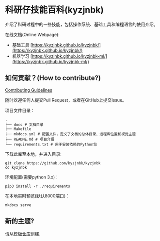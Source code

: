 # 科研仔技能百科(kyzjnbk)

介绍了科研过程中的一些技能，包括操作系统、基础工具和编程语言的使用介绍。

在线文档(Online Webpage): 

- 基础工具 [https://kyzjnbk.github.io/kyzjnbk/](https://kyzjnbk.github.io/kyzjnbk/)
- 机器学习 [https://kyzjnbk.github.io/kyzjnbk-ml/](https://kyzjnbk.github.io/kyzjnbk-ml/)

## 如何贡献？(How to contribute?)

[Contributing Guidelines](https://kyzjnbk.github.io/kyzjnbk/about/contributing/)

随时欢迎任何人提交Pull Request，或者在GitHub上提交Issue。

项目文件目录：

```shell
.
├── docs # 文档目录
├── Makefile
├── mkdocs.yml # 配置文件，定义了文档的总体目录、远程库位置和视觉主题
├── README.md # 项目介绍
└── requirements.txt # 用于安装依赖的Python包
```

下载此库至本地，并进入目录:

```shell
git clone https://github.com/kyzjnbk/kyzjnbk
cd kyzjnbk
```

环境配置(需要python 3.x)：

```shell
pip3 install -r ./requirements
```

在本地实时预览(默认8000端口)：

```shell
mkdocs serve
```

## 新的主题?

请从[模板仓库](https://github.com/kyzjnbk/kyzjnbk-template)创建.
